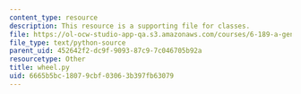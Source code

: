 ```yaml
---
content_type: resource
description: This resource is a supporting file for classes.
file: https://ol-ocw-studio-app-qa.s3.amazonaws.com/courses/6-189-a-gentle-introduction-to-programming-using-python-january-iap-2011/6665b5bc18079cbf03063b397fb63079_wheel.py
file_type: text/python-source
parent_uid: 452642f2-dc9f-9093-87c9-7c046705b92a
resourcetype: Other
title: wheel.py
uid: 6665b5bc-1807-9cbf-0306-3b397fb63079
---
```


